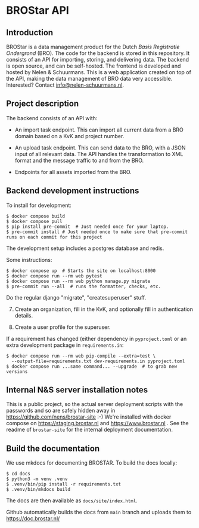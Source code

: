 # BROStar API


## Introduction

BROStar is a data management product for the Dutch *Basis Registratie Ondergrond* (BRO). The code for the backend is stored in this repository. It consists of an API for importing, storing, and delivering data. The backend is open source, and can be self-hosted. The frontend is developed and hosted by Nelen & Schuurmans. This is a web application created on top of the API, making the data management of BRO data very accessible. Interested? Contact [info@nelen-schuurmans.nl](mailto:info@nelen-schuurmans.nl).


## Project description

The backend consists of an API with:

- An import task endpoint. This can import all current data from a BRO domain based on a KvK and project number.

- An upload task endpoint. This can send data to the BRO, with a JSON input of all relevant data. The API handles the transformation to XML format and the message traffic to and from the BRO.

- Endpoints for all assets imported from the BRO.

## Backend development instructions

To install for development:

    $ docker compose build
    $ docker compose pull
    $ pip install pre-commit  # Just needed once for your laptop.
    $ pre-commit install # Just needed once to make sure that pre-commit runs on each commit for this project

The development setup includes a postgres database and redis.

Some instructions:

    $ docker compose up  # Starts the site on localhost:8000
    $ docker compose run --rm web pytest
    $ docker compose run --rm web python manage.py migrate
    $ pre-commit run --all  # runs the formatter, checks, etc.

Do the regular django "migrate", "createsuperuser" stuff.

7) Create an organization, fill in the KvK, and optionally fill in authentication details.

8) Create a user profile for the superuser.

If a requirement has changed (either dependency in `pyproject.toml` or an extra development package in `requirements.in`:

    $ docker compose run --rm web pip-compile --extra=test \
      --output-file=requirements.txt dev-requirements.in pyproject.toml
    $ docker compose run ...same command... --upgrade  # to grab new versions


## Internal N&S server installation notes

This is a public project, so the actual server deployment scripts with the passwords and so are safely hidden away in https://github.com/nens/brostar-site :-) We're installed with docker compose on https://staging.brostar.nl and https://www.brostar.nl . See the readme of `brostar-site` for the internal deployment documentation.


## Build the documentation

We use mkdocs for documenting BROSTAR. To build the docs locally:

    $ cd docs
    $ python3 -m venv .venv
    $ .venv/bin/pip install -r requirements.txt
    $ .venv/bin/mkdocs build

The docs are then available as `docs/site/index.html`.

Github automatically builds the docs from `main` branch and uploads them to
https://doc.brostar.nl/
